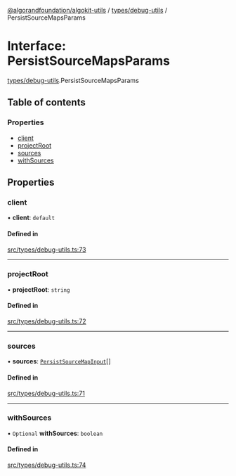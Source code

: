 [@algorandfoundation/algokit-utils](../README.md) / [types/debug-utils](../modules/types_debug_utils.md) / PersistSourceMapsParams

# Interface: PersistSourceMapsParams

[types/debug-utils](../modules/types_debug_utils.md).PersistSourceMapsParams

## Table of contents

### Properties

- [client](types_debug_utils.PersistSourceMapsParams.md#client)
- [projectRoot](types_debug_utils.PersistSourceMapsParams.md#projectroot)
- [sources](types_debug_utils.PersistSourceMapsParams.md#sources)
- [withSources](types_debug_utils.PersistSourceMapsParams.md#withsources)

## Properties

### client

• **client**: `default`

#### Defined in

[src/types/debug-utils.ts:73](https://github.com/algorandfoundation/algokit-utils-ts/blob/main/src/types/debug-utils.ts#L73)

___

### projectRoot

• **projectRoot**: `string`

#### Defined in

[src/types/debug-utils.ts:72](https://github.com/algorandfoundation/algokit-utils-ts/blob/main/src/types/debug-utils.ts#L72)

___

### sources

• **sources**: [`PersistSourceMapInput`](../classes/types_debug_utils.PersistSourceMapInput.md)[]

#### Defined in

[src/types/debug-utils.ts:71](https://github.com/algorandfoundation/algokit-utils-ts/blob/main/src/types/debug-utils.ts#L71)

___

### withSources

• `Optional` **withSources**: `boolean`

#### Defined in

[src/types/debug-utils.ts:74](https://github.com/algorandfoundation/algokit-utils-ts/blob/main/src/types/debug-utils.ts#L74)
